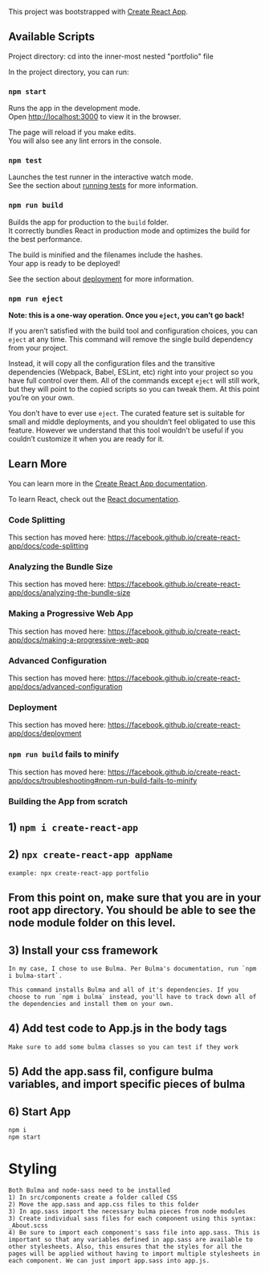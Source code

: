 This project was bootstrapped with [Create React App](https://github.com/facebook/create-react-app).

## Available Scripts

Project directory: cd into the inner-most nested "portfolio" file

In the project directory, you can run:

### `npm start`

Runs the app in the development mode.<br>
Open [http://localhost:3000](http://localhost:3000) to view it in the browser.

The page will reload if you make edits.<br>
You will also see any lint errors in the console.

### `npm test`

Launches the test runner in the interactive watch mode.<br>
See the section about [running tests](https://facebook.github.io/create-react-app/docs/running-tests) for more information.

### `npm run build`

Builds the app for production to the `build` folder.<br>
It correctly bundles React in production mode and optimizes the build for the best performance.

The build is minified and the filenames include the hashes.<br>
Your app is ready to be deployed!

See the section about [deployment](https://facebook.github.io/create-react-app/docs/deployment) for more information.

### `npm run eject`

**Note: this is a one-way operation. Once you `eject`, you can’t go back!**

If you aren’t satisfied with the build tool and configuration choices, you can `eject` at any time. This command will remove the single build dependency from your project.

Instead, it will copy all the configuration files and the transitive dependencies (Webpack, Babel, ESLint, etc) right into your project so you have full control over them. All of the commands except `eject` will still work, but they will point to the copied scripts so you can tweak them. At this point you’re on your own.

You don’t have to ever use `eject`. The curated feature set is suitable for small and middle deployments, and you shouldn’t feel obligated to use this feature. However we understand that this tool wouldn’t be useful if you couldn’t customize it when you are ready for it.

## Learn More

You can learn more in the [Create React App documentation](https://facebook.github.io/create-react-app/docs/getting-started).

To learn React, check out the [React documentation](https://reactjs.org/).

### Code Splitting

This section has moved here: https://facebook.github.io/create-react-app/docs/code-splitting

### Analyzing the Bundle Size

This section has moved here: https://facebook.github.io/create-react-app/docs/analyzing-the-bundle-size

### Making a Progressive Web App

This section has moved here: https://facebook.github.io/create-react-app/docs/making-a-progressive-web-app

### Advanced Configuration

This section has moved here: https://facebook.github.io/create-react-app/docs/advanced-configuration

### Deployment

This section has moved here: https://facebook.github.io/create-react-app/docs/deployment

### `npm run build` fails to minify

This section has moved here: https://facebook.github.io/create-react-app/docs/troubleshooting#npm-run-build-fails-to-minify



### Building the App from scratch

## 1) `npm i create-react-app`

## 2) `npx create-react-app appName`
    example: npx create-react-app portfolio

## From this point on, make sure that you are in your root app directory. You should be able to see the node module folder on this level. 

## 3) Install your css framework
    In my case, I chose to use Bulma. Per Bulma's documentation, run `npm i bulma-start`.

    This command installs Bulma and all of it's dependencies. If you choose to run `npm i bulma` instead, you'll have to track down all of the dependencies and install them on your own. 

## 4) Add test code to App.js in the body tags
    Make sure to add some bulma classes so you can test if they work

## 5) Add the app.sass fil, configure bulma variables, and import specific pieces of bulma

## 6) Start App
    npm i
    npm start



# Styling
    Both Bulma and node-sass need to be installed
    1) In src/components create a folder called CSS
    2) Move the app.sass and app.css files to this folder
    3) In app.sass import the necessary bulma pieces from node modules
    3) Create individual sass files for each component using this syntax: _About.scss
    4) Be sure to import each component's sass file into app.sass. This is important so that any variables defined in app.sass are available to other stylesheets. Also, this ensures that the styles for all the pages will be applied without having to import multiple stylesheets in each component. We can just import app.sass into app.js.
    
